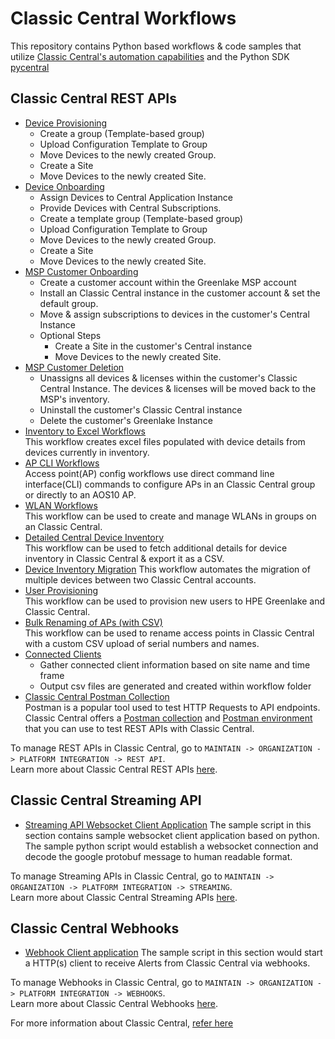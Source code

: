 # Classic Central Workflows

This repository contains Python based workflows & code samples that utilize [Classic Central's automation capabilities](https://developer.arubanetworks.com/central/docs/aruba-central-extensibility) and the Python SDK [pycentral](https://pypi.org/project/pycentral/)

## Classic Central REST APIs
- [Device Provisioning](/Classic-Central/device_provisioning/)
  - Create a group (Template-based group)
  - Upload Configuration Template to Group
  - Move Devices to the newly created Group.
  - Create a Site
  - Move Devices to the newly created Site.
- [Device Onboarding](/Classic-Central/device_onboarding/)
  - Assign Devices to Central Application Instance
  - Provide Devices with Central Subscriptions.
  - Create a template group (Template-based group)
  - Upload Configuration Template to Group
  - Move Devices to the newly created Group.
  - Create a Site
  - Move Devices to the newly created Site.
- [MSP Customer Onboarding](/Classic-Central/msp_customer_onboarding/)
  - Create a customer account within the Greenlake MSP account
  - Install an Classic Central instance in the customer account & set the default group.
  - Move & assign subscriptions to devices in the customer's Central Instance
  - Optional Steps
    - Create a Site in the customer's Central instance
    - Move Devices to the newly created Site.
- [MSP Customer Deletion](/Classic-Central/msp_customer_deletion/)
  - Unassigns all devices & licenses within the customer's Classic Central Instance. The devices & licenses will be moved back to the MSP's inventory.
  - Uninstall the customer's Classic Central instance
  - Delete the customer's Greenlake Instance
- [Inventory to Excel Workflows](/Classic-Central/inventory_to_excel)\
  This workflow creates excel files populated with device details from devices currently in inventory.
- [AP CLI Workflows](/Classic-Central/ap_config)\
  Access point(AP) config workflows use direct command line interface(CLI) commands to configure APs in an Classic Central group or directly to an AOS10 AP.
- [WLAN Workflows](/Classic-Central/wlan_config)\
  This workflow can be used to create and manage WLANs in groups on an Classic Central.
- [Detailed Central Device Inventory](/Classic-Central/detailed_central_device_inventory/)\
  This workflow can be used to fetch additional details for device inventory in Classic Central & export it as a CSV.
- [Device Inventory Migration](/Classic-Central/device_inventory_migration/)
  This workflow automates the migration of multiple devices between two Classic Central accounts.
- [User Provisioning](/Classic-Central/user_provisioning/)\
  This workflow can be used to provision new users to HPE Greenlake and Classic Central.
- [Bulk Renaming of APs (with CSV)](/Classic-Central/renaming_aps/)\
  This workflow can be used to rename access points in Classic Central with a custom CSV upload of serial numbers and names.
- [Connected Clients](/Classic-Central/connected_clients/)
  - Gather connected client information based on site name and time frame
  - Output csv files are generated and created within workflow folder
- [Classic Central Postman Collection](https://www.postman.com/hpe-aruba-networking/workspace/hpe-aruba-networking-central/overview)\
  Postman is a popular tool used to test HTTP Requests to API endpoints. Classic Central offers a [Postman collection](https://www.postman.com/hpe-aruba-networking/workspace/hpe-aruba-networking-central/collection/32717089-b3b1c3e4-7d04-4af1-be8c-e5c51e2453bb) and [Postman environment](https://www.postman.com/hpe-aruba-networking/workspace/hpe-aruba-networking-central/environment/30369652-60b80c56-ad11-40d3-a4a6-5cde71abf2e4?action=share&creator=32717089&active-environment=30369652-60b80c56-ad11-40d3-a4a6-5cde71abf2e4) that you can use to test REST APIs with Classic Central.

To manage REST APIs in Classic Central, go to `MAINTAIN -> ORGANIZATION -> PLATFORM INTEGRATION -> REST API`.\
Learn more about Classic Central REST APIs [here](https://developer.arubanetworks.com/central/docs/api-getting-started).

## Classic Central Streaming API
- [Streaming API Websocket Client Application](/Classic-Central/streaming-api-client/)
The sample script in this section contains sample websocket client application based on python. 
The sample python script would establish a websocket connection and decode the google protobuf message to human readable format.

To manage Streaming APIs in Classic Central, go to `MAINTAIN -> ORGANIZATION -> PLATFORM INTEGRATION -> STREAMING`.\
Learn more about Classic Central Streaming APIs [here](https://developer.arubanetworks.com/central/docs/streaming-api-getting-started).

## Classic Central Webhooks

- [Webhook Client application](/Classic-Central/webhooks/)
The sample script in this section would start a HTTP(s) client to receive Alerts from Classic Central via webhooks. 

To manage Webhooks in Classic Central, go to `MAINTAIN -> ORGANIZATION -> PLATFORM INTEGRATION -> WEBHOOKS`.\
Learn more about Classic Central Webhooks [here](https://developer.arubanetworks.com/aruba-central/docs/webhooks-getting-started).

For more information about Classic Central, [refer here](https://www.arubanetworks.com/techdocs/central/latest/content/home.htm)
